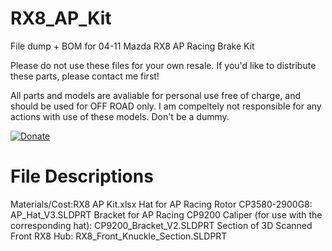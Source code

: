 # RX8_AP_Kit
File dump + BOM for 04-11 Mazda RX8 AP Racing Brake Kit

Please do not use these files for your own resale. If you'd like to distribute these parts, please contact me first!

All parts and models are avaliable for personal use free of charge, and should be used for OFF ROAD only. I am compeltely not responsible for any actions with use of these models. Don't be a dummy.

[![Donate](https://img.shields.io/badge/Donate-PayPal-green.svg)](https://www.paypal.com/cgi-bin/webscr?cmd=_donations&business=GA2ATM7VC5LZL&currency_code=USD&source=url)

# File Descriptions
Materials/Cost:RX8 AP Kit.xlsx
Hat for AP Racing Rotor CP3580-2900G8: AP_Hat_V3.SLDPRT
Bracket for AP Racing CP9200 Caliper (for use with the corresponding hat): CP9200_Bracket_V2.SLDPRT
Section of 3D Scanned Front RX8 Hub: RX8_Front_Knuckle_Section.SLDPRT
